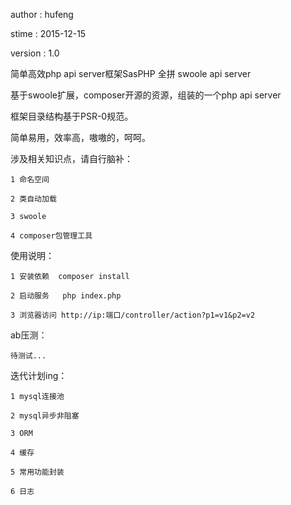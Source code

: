 author : hufeng

stime : 2015-12-15

version : 1.0

简单高效php api server框架SasPHP  全拼 swoole api server

基于swoole扩展，composer开源的资源，组装的一个php api server

框架目录结构基于PSR-0规范。

简单易用，效率高，嗷嗷的，呵呵。

涉及相关知识点，请自行脑补：

    1 命名空间

    2 类自动加载

    3 swoole

    4 composer包管理工具


使用说明：

    1 安装依赖  composer install

    2 启动服务   php index.php

    3 浏览器访问 http://ip:端口/controller/action?p1=v1&p2=v2


ab压测：

    待测试...


迭代计划ing：

    1 mysql连接池

    2 mysql异步非阻塞

    3 ORM

    4 缓存

    5 常用功能封装

    6 日志
    